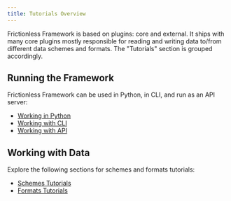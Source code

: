 ```yaml
---
title: Tutorials Overview
---
```


Frictionless Framework is based on plugins: core and external. It ships with many core plugins mostly responsible for reading and writing data to/from different data schemes and formats. The "Tutorials" section is grouped accordingly.

## Running the Framework

Frictionless Framework can be used in Python, in CLI, and run as an API server:

- [Working in Python](working-in-python.md)
- [Working with CLI](working-with-cli.md)
- [Working with API](working-with-api.md)

## Working with Data

Explore the following sections for schemes and formats tutorials:
- [Schemes Tutorials](schemes/local-tutorial.md)
- [Formats Tutorials](formats/csv-tutorial.md)
